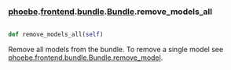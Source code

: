 ### [phoebe](phoebe.md).[frontend](phoebe.frontend.md).[bundle](phoebe.frontend.bundle.md).[Bundle](phoebe.frontend.bundle.Bundle.md).remove_models_all

```py

def remove_models_all(self)

```



Remove all models from the bundle.  To remove a single model see
[phoebe.frontend.bundle.Bundle.remove_model](phoebe.frontend.bundle.Bundle.remove_model.md).

